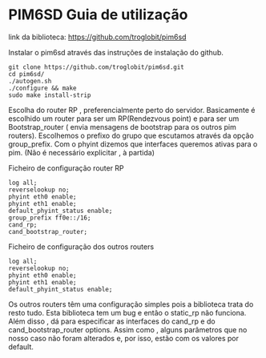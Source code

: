 # PIM6SD Guia de utilização
link da biblioteca: https://github.com/troglobit/pim6sd

Instalar o pim6sd através das instruções de instalação do github.

    
	git clone https://github.com/troglobit/pim6sd.git
	cd pim6sd/
	./autogen.sh
	./configure && make
	sudo make install-strip

Escolha do router RP , preferencialmente perto do servidor. Basicamente é escolhido um router para ser um RP(Rendezvous point) e para ser um Bootstrap_router ( envia mensagens de bootstrap para os outros pim routers). 
Escolhemos o prefixo do grupo que escutamos através da opção group_prefix.
Com o phyint dizemos que interfaces queremos ativas para o pim. (Não é necessário explicitar , à partida)


   
Ficheiro de configuração router RP

	log all;  
	reverselookup no;  
	phyint eth0 enable;  
	phyint eth1 enable;  
	default_phyint_status enable;  
	group_prefix ff0e::/16;  
	cand_rp;  
	cand_bootstrap_router;


Ficheiro de configuração dos outros routers

    log all;  
	reverselookup no;  
	phyint eth0 enable;  
	phyint eth1 enable;  
	default_phyint_status enable;

Os outros routers têm uma configuração simples pois a biblioteca trata do resto tudo. Esta biblioteca tem um bug e então o static_rp não funciona. Além disso , dá para especificar as interfaces do cand_rp e do cand_bootstrap_router options. Assim como , alguns parâmetros que no nosso caso não foram alterados e, por isso, estão com os valores por default.